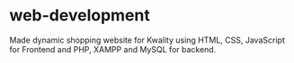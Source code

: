 # web-development

Made dynamic shopping website for Kwality using HTML, CSS, JavaScript for Frontend and PHP, XAMPP and MySQL for backend. 
